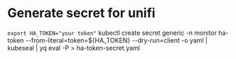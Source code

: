 # Generate secret for unifi 
```export HA_TOKEN="your token"```
kubectl create secret generic -n monitor ha-token --from-literal=token=${HA_TOKEN} --dry-run=client -o yaml | kubeseal | yq eval -P > ha-token-secret.yaml
